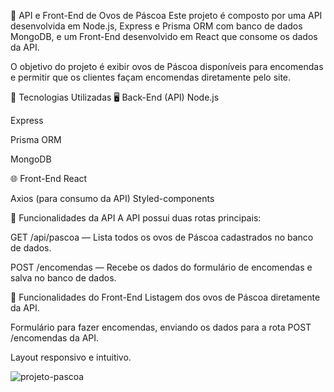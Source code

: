 🐰 API e Front-End de Ovos de Páscoa
Este projeto é composto por uma API desenvolvida em Node.js, Express e Prisma ORM com banco de dados MongoDB, e um Front-End desenvolvido em React que consome os dados da API.

O objetivo do projeto é exibir ovos de Páscoa disponíveis para encomendas e permitir que os clientes façam encomendas diretamente pelo site.

🚀 Tecnologias Utilizadas
🖥️ Back-End (API)
Node.js

Express

Prisma ORM

MongoDB

🌐 Front-End
React

Axios (para consumo da API)
Styled-components 

🔗 Funcionalidades da API
A API possui duas rotas principais:

GET /api/pascoa — Lista todos os ovos de Páscoa cadastrados no banco de dados.

POST /encomendas — Recebe os dados do formulário de encomendas e salva no banco de dados.

🎯 Funcionalidades do Front-End
Listagem dos ovos de Páscoa diretamente da API.

Formulário para fazer encomendas, enviando os dados para a rota POST /encomendas da API.

Layout responsivo e intuitivo.

![projeto-pascoa](https://github.com/user-attachments/assets/277e5455-9173-4ce2-8c50-0418b0d11c8f)

